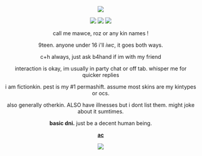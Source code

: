 <p align="center">
  <img src="https://i.postimg.cc/RFsYpPmR/WOWOWO.png" />
</p>
<p align="center">
  <img src="https://i.postimg.cc/jqG6m0sf/agen.png" /> <img src="https://i.postimg.cc/rsp1Kt2d/huh.png" /> <img src="https://i.postimg.cc/Gmjk44vP/achil.png" />
</p>

<div align="center">
  
call me mawce, roz or any kin names !

9teen. anyone under 16 i'll *iwc*, it goes both ways.

c+h always, just ask b4hand if im with my friend

interaction is okay, im usually in party chat or off tab. whisper me for quicker replies

i am fictionkin. pest is my #1 permashift. assume most skins are my kintypes or ocs.

also generally otherkin. ALSO have illnesses but i dont list them. might joke about it sumtimes.

**basic dni.** just be a decent human being.

[**ac**](https://www.tumblr.com/c0zmozys)
</div>

<div align="center">

  ![](https://komarev.com/ghpvc/?username=rozzychill&color=b51f13&style=plastic&label=empty-pockets)
  
</div>
